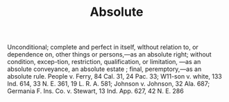 ---
title: Absolute
letter: A
permalink: "/definitions/bld-absolute.html"
body: Unconditional; complete and perfect in itself, wlthout relation to, or dependence
  on, other things or persons,—as an absolute right; without condition, excep-tion,
  restriction, qualification, or limitation, —as an absolute conveyance, an absolute
  estate ; final, peremptory,—as an absolute rule. People v. Ferry, 84 Cal. 31, 24
  Pac. 33; W11-son v. white, 133 Ind. 614, 33 N. E. 361, 19 L. R. A. 581; Johnson
  v. Johnson, 32 Ala. 687; Germania F. Ins. Co. v. Stewart, 13 Ind. App. 627, 42 N.
  E. 286
published_at: '2018-07-07'
source: Black's Law Dictionary 2nd Ed (1910)
layout: post
---